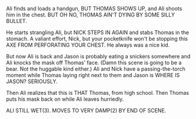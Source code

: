 Ali finds and loads a handgun, BUT THOMAS SHOWS UP, and Ali shoots him in the chest. BUT OH NO, THOMAS AIN'T DYING BY SOME SILLY BULLET. 

He starts strangling Ali, but NICK STEPS IN AGAIN and stabs Thomas in the stomach. A valiant effort, Nick, but your pocketknife won't be stopping this AXE FROM PERFORATING YOUR CHEST. He always was a nice kid.

But now Ali is back and Jason is probably eating a snickers somewhere and Ali knocks the mask off Thomas' face. (Damn this scene is going to be a bear. Not the huggable kind either.) Ali and Nick have a passing-the-torch moment while Thomas laying right next to them and Jason is WHERE IS JASON? SERIOUSLY.

Then Ali realizes that this is THAT Thomas, from high school. Then Thomas puts his mask back on while Ali leaves hurriedly.

ALI STILL WET(3). MOVES TO VERY DAMP(2) BY END OF SCENE.

